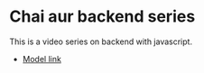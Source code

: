 # Chai aur backend series

This is a video series on backend with javascript.
- [Model link](https://app.eraser.io/workspace/YtPqZ1VogxGy1jzIDkzj)